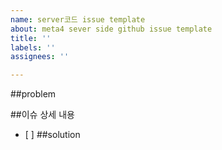 ```yaml
---
name: server코드 issue template
about: meta4 sever side github issue template
title: ''
labels: ''
assignees: ''

---
```


##problem
>
##이슈 상세 내용
- [ ]
##solution

